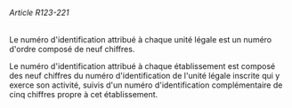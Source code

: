 ###### Article R123-221

Le numéro d'identification attribué à chaque unité légale est un numéro d'ordre composé de neuf chiffres.

Le numéro d'identification attribué à chaque établissement est composé des neuf chiffres du numéro d'identification de l'unité légale inscrite qui y exerce son activité, suivis d'un numéro d'identification complémentaire de cinq chiffres propre à cet établissement.

